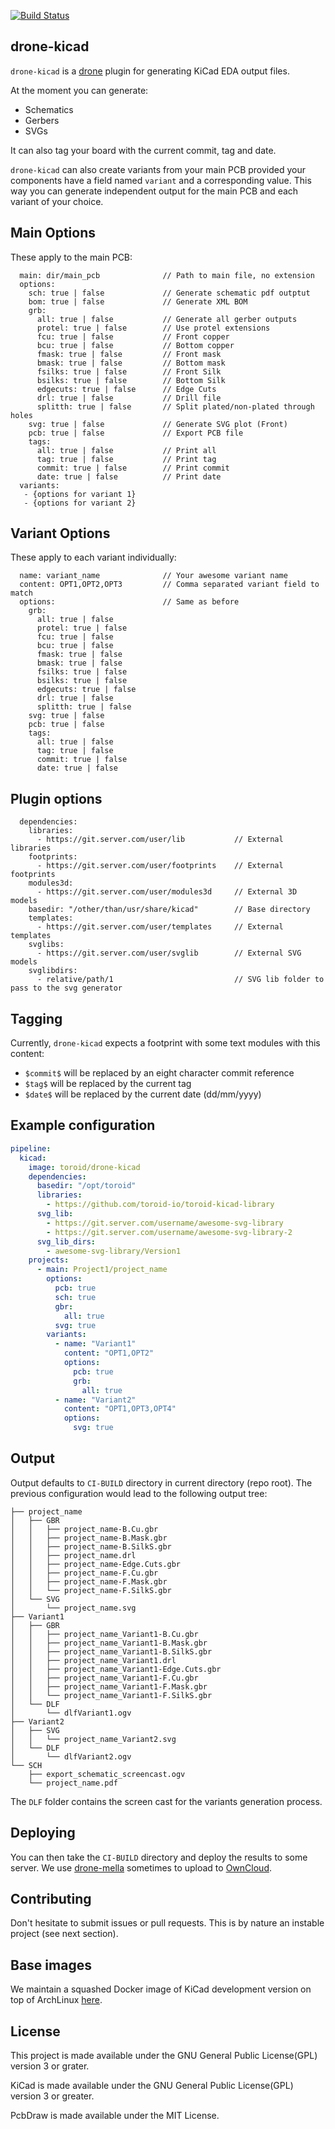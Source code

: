 [![Build Status](https://bianca.toroid.io/api/badges/Toroid-io/drone-kicad/status.svg?branch=master)](https://bianca.toroid.io/Toroid-io/drone-kicad)
## drone-kicad

`drone-kicad` is a [drone](https://github.com/drone/drone) plugin for
generating KiCad EDA output files.

At the moment you can generate:

 - Schematics
 - Gerbers
 - SVGs

It can also tag your board with the current commit, tag and date.

`drone-kicad` can also create variants from your main PCB provided your
components have a field named `variant` and a corresponding value. This
way you can generate independent output for the main PCB and each
variant of your choice.

## Main Options

These apply to the main PCB:

```
  main: dir/main_pcb              // Path to main file, no extension
  options:
    sch: true | false             // Generate schematic pdf outptut
    bom: true | false             // Generate XML BOM
    grb:
      all: true | false           // Generate all gerber outputs
      protel: true | false        // Use protel extensions
      fcu: true | false           // Front copper
      bcu: true | false           // Bottom copper
      fmask: true | false         // Front mask
      bmask: true | false         // Bottom mask
      fsilks: true | false        // Front Silk
      bsilks: true | false        // Bottom Silk
      edgecuts: true | false      // Edge Cuts
      drl: true | false           // Drill file
      splitth: true | false       // Split plated/non-plated through holes
    svg: true | false             // Generate SVG plot (Front)
    pcb: true | false             // Export PCB file
    tags:
      all: true | false           // Print all
      tag: true | false           // Print tag
      commit: true | false        // Print commit
      date: true | false          // Print date
  variants:
   - {options for variant 1}
   - {options for variant 2}
```

## Variant Options

These apply to each variant individually:

```
  name: variant_name              // Your awesome variant name
  content: OPT1,OPT2,OPT3         // Comma separated variant field to match
  options:                        // Same as before
    grb:
      all: true | false
      protel: true | false
      fcu: true | false
      bcu: true | false
      fmask: true | false
      bmask: true | false
      fsilks: true | false
      bsilks: true | false
      edgecuts: true | false
      drl: true | false
      splitth: true | false
    svg: true | false
    pcb: true | false
    tags:
      all: true | false
      tag: true | false
      commit: true | false
      date: true | false
```

## Plugin options

```
  dependencies:
    libraries:
      - https://git.server.com/user/lib           // External libraries
    footprints:
      - https://git.server.com/user/footprints    // External footprints
    modules3d:
      - https://git.server.com/user/modules3d     // External 3D models
    basedir: "/other/than/usr/share/kicad"        // Base directory
    templates:
      - https://git.server.com/user/templates     // External templates
    svglibs:
      - https://git.server.com/user/svglib        // External SVG models
    svglibdirs:
      - relative/path/1                           // SVG lib folder to pass to the svg generator
```

## Tagging

Currently, `drone-kicad` expects a footprint with some text modules with
this content:

 - `$commit$` will be replaced by an eight character commit reference
 - `$tag$` will be replaced by the current tag
 - `$date$` will be replaced by the current date (dd/mm/yyyy)

## Example configuration

```yml
pipeline:
  kicad:
    image: toroid/drone-kicad
    dependencies:
      basedir: "/opt/toroid"
      libraries:
        - https://github.com/toroid-io/toroid-kicad-library
      svg_lib:
        - https://git.server.com/username/awesome-svg-library
        - https://git.server.com/username/awesome-svg-library-2
      svg_lib_dirs:
        - awesome-svg-library/Version1
    projects:
      - main: Project1/project_name
        options:
          pcb: true
          sch: true
          gbr:
            all: true
          svg: true
        variants:
          - name: "Variant1"
            content: "OPT1,OPT2"
            options:
              pcb: true
              grb:
                all: true
          - name: "Variant2"
            content: "OPT1,OPT3,OPT4"
            options:
              svg: true
```

## Output

Output defaults to `CI-BUILD` directory in current directory (repo
root). The previous configuration would lead to the following output
tree:

```
├── project_name
│   ├── GBR
│   │   ├── project_name-B.Cu.gbr
│   │   ├── project_name-B.Mask.gbr
│   │   ├── project_name-B.SilkS.gbr
│   │   ├── project_name.drl
│   │   ├── project_name-Edge.Cuts.gbr
│   │   ├── project_name-F.Cu.gbr
│   │   ├── project_name-F.Mask.gbr
│   │   └── project_name-F.SilkS.gbr
│   └── SVG
│       └── project_name.svg
├── Variant1
│   ├── GBR
│   │   ├── project_name_Variant1-B.Cu.gbr
│   │   ├── project_name_Variant1-B.Mask.gbr
│   │   ├── project_name_Variant1-B.SilkS.gbr
│   │   ├── project_name_Variant1.drl
│   │   ├── project_name_Variant1-Edge.Cuts.gbr
│   │   ├── project_name_Variant1-F.Cu.gbr
│   │   ├── project_name_Variant1-F.Mask.gbr
│   │   └── project_name_Variant1-F.SilkS.gbr
│   └── DLF
│       └── dlfVariant1.ogv
├── Variant2
│   ├── SVG
│   │   └── project_name_Variant2.svg
│   └── DLF
│       └── dlfVariant2.ogv
└── SCH
    ├── export_schematic_screencast.ogv
    └── project_name.pdf
```

The `DLF` folder contains the screen cast for the variants generation process.

## Deploying

You can then take the `CI-BUILD` directory and deploy the results to some server. We use [drone-mella](https://github.com/Toroid-io/drone-mella) sometimes to upload to [OwnCloud](https://owncloud.org/).

## Contributing

Don't hesitate to submit issues or pull requests. This is by nature an instable project (see next section).

## Base images

We maintain a squashed Docker image of KiCad development version on top of ArchLinux [here](https://hub.docker.com/r/toroid/kicad-base/).

## License

This project is made available under the GNU General Public License(GPL) version 3 or grater.

KiCad is made available under the GNU General Public License(GPL) version 3 or greater.

PcbDraw is made available under the MIT License.
